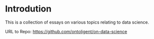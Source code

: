 # Introdution 

This is a collection of essays on various topics relating to data science. 

URL to Repo: https://github.com/ontoligent/on-data-science